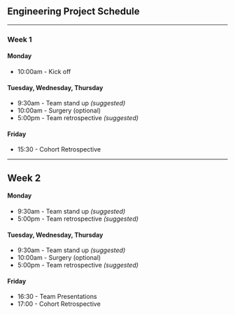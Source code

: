 ## Engineering Project Schedule
---
### Week 1

#### Monday
- 10:00am - Kick off

#### Tuesday, Wednesday, Thursday
- 9:30am - Team stand up _(suggested)_
- 10:00am - Surgery (optional)
- 5:00pm - Team retrospective _(suggested)_

#### Friday
- 15:30 - Cohort Retrospective

---
## Week 2

#### Monday
- 9:30am - Team stand up _(suggested)_
- 5:00pm - Team retrospective _(suggested)_

#### Tuesday, Wednesday, Thursday
- 9:30am - Team stand up _(suggested)_
- 10:00am - Surgery (optional)
- 5:00pm - Team retrospective _(suggested)_

#### Friday
- 16:30 - Team Presentations
- 17:00 - Cohort Retrospective
